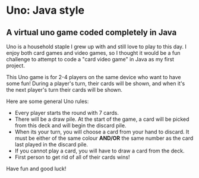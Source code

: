 # Uno: Java style

## A virtual uno game coded completely in Java

Uno is a household staple I grew up with and still love to play to this day.
I enjoy both card games and video games, so I thought it would be a fun challenge
to attempt to code a "card video game" in Java as my first project.


This Uno game is for 2-4 players on the same device who want to have some fun! 
During a player's turn, their cards
will be shown, and when it's the next player's turn their cards will be shown.


Here are some general Uno rules:
- Every player starts the round with 7 cards.
- There will be a draw pile. At the start of the game, a card will be picked from this
deck and will begin the discard pile.
- When its your turn, you will choose a card from your hand to discard. It must be either
of the same colour **AND/OR** the same number as the card last played in the discard pile.
- If you cannot play a card, you will have to draw a card from the deck.
- First person to get rid of all of their cards wins!

Have fun and good luck!


